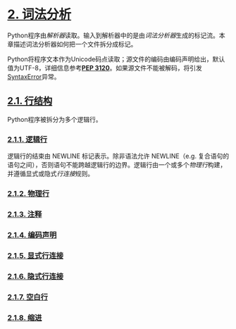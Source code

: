 # [2. 词法分析](https://docs.python.org/3/reference/lexical_analysis.html)

Python程序由*解析器*读取。输入到解析器中的是由*词法分析器*生成的标记流。本章描述词法分析器如何把一个文件拆分成标记。

Python将程序文本作为Unicode码点读取；源文件的编码由编码声明给出，默认值为UTF-8，详细信息参考[**PEP 3120**](https://www.python.org/dev/peps/pep-3120/)。如果源文件不能被解码，将引发[SyntaxError](https://docs.python.org/3/library/exceptions.html#SyntaxError)异常。

## [2.1. 行结构](https://docs.python.org/3/reference/lexical_analysis.html#line-structure)

Python程序被拆分为多个逻辑行。

### [2.1.1. 逻辑行](https://docs.python.org/3/reference/lexical_analysis.html#logical-lines)

逻辑行的结束由 NEWLINE 标记表示。除非语法允许 NEWLINE（e.g. 复合语句的语句之间），否则语句不能跨越逻辑行的边界。逻辑行由一个或多个*物理行*构建，并遵循显式或隐式*行连接*规则。

### [2.1.2. 物理行](https://docs.python.org/3/reference/lexical_analysis.html#physical-lines)

### [2.1.3. 注释](https://docs.python.org/3/reference/lexical_analysis.html#comments)

### [2.1.4. 编码声明](https://docs.python.org/3/reference/lexical_analysis.html#encoding-declarations)

### [2.1.5. 显式行连接](https://docs.python.org/3/reference/lexical_analysis.html#explicit-line-joining)

### [2.1.6. 隐式行连接](https://docs.python.org/3/reference/lexical_analysis.html#implicit-line-joining)

### [2.1.7. 空白行](https://docs.python.org/3/reference/lexical_analysis.html#blank-lines)

### [2.1.8. 缩进](https://docs.python.org/3/reference/lexical_analysis.html#indentation)
